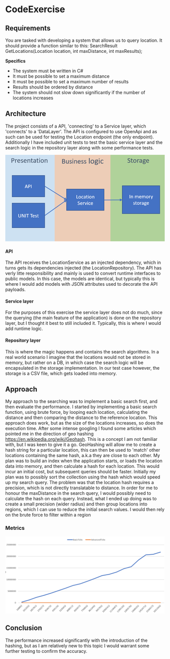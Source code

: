 # CodeExercise

## **Requirements**
You are tasked with developing a system that allows us to query location. It should provide a function similar to this: SearchResult GetLocations(Location location, int maxDistance, int maxResults);

**Specifics**
- The system must be written in C#
- It must be possible to set a maximum distance
- It must be possible to set a maximum number of results
- Results should be ordered by distance
- The system should not slow down significantly if the number of locations increases


## **Architecture**
The project consists of a API, 'connecting' to a Service layer, which 'connects' to a 'DataLayer'. The API is configured to use OpenApi and as such can be used for testing the Location endpoint (the only endpoint). Additionally I have included unit tests to test the basic service layer and the search logic in the repository layer along with some performance tests.

![gallery](https://raw.githubusercontent.com/Codendaal1120/CodeExercise/main/Documentation/overview.PNG)

#### **API**
The API receives the LocationService as an injected dependency, which in turns gets its dependencies injected (the LocationRepository). The API has verly litte responsibility and mainly is used to convert runtime interfaces to public models. In this case, the models are identical, but typically this is where I would add models with JSON attributes used to decorate the API payloads.

#### **Service layer**
For the purposes of this exercise the service layer does not do much, since the querying (the main feature of the application) is done on the repository layer, but I thought it best to still included it. Typically, this is where I would add runtime logic.

#### **Repository layer**
This is where the magic happens and contains the search algorithms. In a real world scenario I imagine that the locations would not be stored in memory, but rather on a DB, in which case the search logic will be encapsulated in the storage implementation. In our test case however, the storage is a CSV file, which gets loaded into memory.


## **Approach**
My approach to the searching was to implement a basic search first, and then evaluate the performance. I started by implementing a basic search function, using brute force, by looping each location, calculating the distance and then comparing the distance to the reference location. This approach does work, but as the size of the locations increases, so does the execution time. After some intense googling I found some articles which pointed me in the direction of geo hashing https://en.wikipedia.org/wiki/Geohash. This is a concept I am not familiar with, but I was keen to give it a go.
GeoHashing will allow me to create a hash string for a particular location, this can then be used to 'match' other locations containing the same hash, a.k.a they are close to each other. My plan was to build an index when the application starts, or loads the location data into memory, and then calculate a hash for each location. This would incur an initial cost, but subsequent queries should be faster. Initially my plan was to possibly sort the collection using the hash which would speed up my search query. The problem was that the location hash requires a precision, which is not directly translatable to distance. In order for me to honour the maxDistance in the search query, I would possibly need to calculate the hash on each query. Instead, what I ended up doing was to create a small precision (wider radius) and then group locations into regions, which I can use to reduce the initial search values. I would then rely on the brute force to filter within a region

### **Metrics**
![gallery](https://raw.githubusercontent.com/Codendaal1120/CodeExercise/main/Documentation/Perf.PNG)

## **Conclusion**
The performance increased significantly with the introduction of the hashing, but as I am relatively new to this topic I would warrant some further testing to confirm the accuracy.
